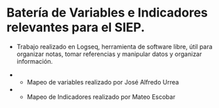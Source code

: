 # Batería de Variables e Indicadores relevantes para el SIEP.

- Trabajo realizado en Logseq, herramienta de software libre, útil para organizar notas, tomar referencias y manipular datos y organizar información.

- - Mapeo de variables realizado por José Alfredo Urrea
- - Mapeo de Indicadores realizado por Mateo Escobar
